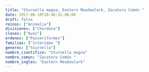 ```yaml
---
title: "Sturnella magna, Eastern Meadowlark, Zacatero Común "
date: 2017-08-18T20:46:32-06:00
draft: false
reinos: ["Animalia"]
divisiones: ["Chordata"]
clases: ["Aves"]
ordenes: ["Passeriformes"]
familias: ["Icteridae "]
generos: ["Sturnella"]
nombre_cientifico: "Sturnella magna"
nombre_comun: "Zacatero Común "
nombre_ingles: "Eastern Meadowlark"
---
```

